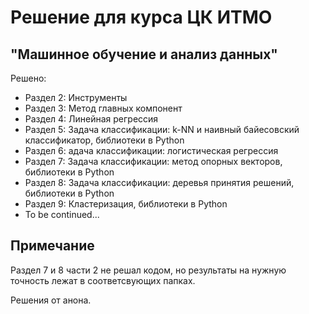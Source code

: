 # Решение для курса ЦК ИТМО
## "Машинное обучение и анализ данных"

Решено:
- Раздел 2: Инструменты
- Раздел 3: Метод главных компонент
- Раздел 4: Линейная регрессия
- Раздел 5: Задача классификации: k-NN и наивный байесовский классификатор, библиотеки в Python
- Раздел 6: адача классификации: логистическая регрессия
- Раздел 7: Задача классификации: метод опорных векторов, библиотеки в Python
- Раздел 8: Задача классификации: деревья принятия решений, библиотеки в Python 
- Раздел 9: Кластеризация, библиотеки в Python
- To be continued...

## Примечание
Раздел 7 и 8 части 2 не решал кодом, но результаты на нужную точность лежат в соответсвующих 
папках.

Решения от анона.